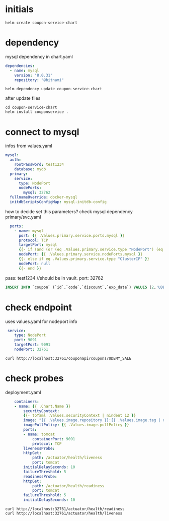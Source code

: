 # initials
```console
helm create coupon-service-chart
```
# dependency
mysql dependency in chart.yaml
```yaml
dependencies:
  - name: mysql
    version: "8.0.31"
    repository: "@bitnami"
``` 

```console
helm dependency update coupon-service-chart
```

after update files
```console
cd coupon-service-chart
helm install couponservice .
```

# connect to mysql
infos from values.yaml
```yaml
mysql:
  auth:
    rootPassword: test1234
    database: mydb
  primary:
    service: 
      type: NodePort
      nodePorts:
        mysql: 32762
  fullnameOverride: docker-mysql
  initdbScriptsConfigMap: mysql-initdb-config
```   

how to decide set this parameters? check mysql dependency primary/svc.yaml
```yaml
  ports:
    - name: mysql
      port: {{ .Values.primary.service.ports.mysql }}
      protocol: TCP
      targetPort: mysql
      {{- if (and (or (eq .Values.primary.service.type "NodePort") (eq .Values.primary.service.type "LoadBalancer")) .Values.primary.service.nodePorts.mysql) }}
      nodePort: {{ .Values.primary.service.nodePorts.mysql }}
      {{- else if eq .Values.primary.service.type "ClusterIP" }}
      nodePort: null
      {{- end }}
```
  
pass: test1234 //should be in vault.
port: 32762

```sql
INSERT INTO `coupon` (`id`,`code`,`discount`,`exp_date`) VALUES (2,'UDEMY_SALE',1.000,'01.01.2022');
```

# check endpoint
uses values.yaml for nodeport info
```yaml
 service:
    type: NodePort
    port: 9091
    targetPort: 9091
    nodePort: 32761
```

```console
curl http://localhost:32761/couponapi/coupons/UDEMY_SALE
```

# check probes

deployment.yaml
```yaml
    containers:
    - name: {{ .Chart.Name }}
        securityContext:
        {{- toYaml .Values.securityContext | nindent 12 }}
        image: "{{ .Values.image.repository }}:{{ .Values.image.tag | default .Chart.AppVersion }}"
        imagePullPolicy: {{ .Values.image.pullPolicy }}
        ports:
        - name: tomcat
            containerPort: 9091
            protocol: TCP
        livenessProbe:
        httpGet:
            path: /actuator/health/liveness
            port: tomcat
        initialDelaySeconds: 10
        failureThreshold: 5
        readinessProbe:
        httpGet:
            path: /actuator/health/readiness
            port: tomcat
        failureThreshold: 5
        initialDelaySeconds: 10
```

```console
curl http://localhost:32761/actuator/health/readiness
curl http://localhost:32761/actuator/health/liveness
```